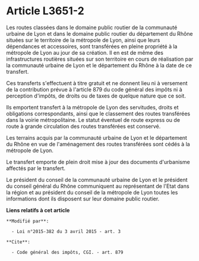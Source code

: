 # Article L3651-2

Les routes classées dans le domaine public routier de la communauté urbaine de Lyon et dans le domaine public routier du
département du Rhône situées sur le territoire de la métropole de Lyon, ainsi que leurs dépendances et accessoires, sont
transférées en pleine propriété à la métropole de Lyon au jour de sa création. Il en est de même des infrastructures
routières situées sur son territoire en cours de réalisation par la communauté urbaine de Lyon et le département du Rhône à
la date de ce transfert. 

Ces transferts s'effectuent à titre gratuit et ne donnent lieu ni à versement de la contribution prévue à l'article 879 du
code général des impôts ni à perception d'impôts, de droits ou de taxes de quelque nature que ce soit. 

Ils emportent transfert à la métropole de Lyon des servitudes, droits et obligations correspondants, ainsi que le classement
des routes transférées dans la voirie métropolitaine. Le statut éventuel de route express ou de route à grande circulation
des routes transférées est conservé. 

Les terrains acquis par la communauté urbaine de Lyon et le département du Rhône en vue de l'aménagement des routes
transférées sont cédés à la métropole de Lyon. 

Le transfert emporte de plein droit mise à jour des documents d'urbanisme affectés par le transfert. 

Le président du conseil de la communauté urbaine de Lyon et le président du conseil général du Rhône communiquent au
représentant de l'Etat dans la région et au président du conseil de la métropole de Lyon toutes les informations dont ils
disposent sur leur domaine public routier.

**Liens relatifs à cet article**

	**Modifié par**:

	  - Loi n°2015-382 du 3 avril 2015 - art. 3

	**Cite**:

	  - Code général des impôts, CGI. - art. 879
